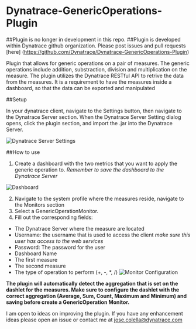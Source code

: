 # Dynatrace-GenericOperations-Plugin

##Plugin is no longer in development in this repo.
##Plugin is developed within Dynatrace github organization. Please post issues and pull requests [here] (https://github.com/Dynatrace/Dynatrace-GenericOperations-Plugin)

Plugin that allows for generic operations on a pair of measures. The generic operations include addition, substraction, division and multiplication on the measure.
The plugin utilizes the Dynatrace RESTful API to retrive the data from the measures. It is a requirement to have the measures inside a dashboard, so that the data can be exported and manipulated

##Setup

In your dynatrace client, navigate to the Settings button, then navigate to the Dynatrace Server section. When the Dynatrace Server Setting dialog opens, click the plugin section, and import the .jar into the Dynatrace Server.

![Dynatrace Server Settings](http://i.imgur.com/8bXHnYf.png)

##How to use

1. Create a dashboard with the two metrics that you want to apply the generic operation to.
*Remember to save the dashboard to the Dynatrace Server*

![Dashboard](http://i.imgur.com/dL6eTEB.png)

2. Navigate to the system profile where the measures reside, navigate to the Monitors section
3. Select a GenericOperationMonitor.
4. Fill out the corresponding fields:
  - The Dynatrace Server where the measure are located
  - Username: the username that is used to access the client *make sure this user has access to the web services*
  - Password: The password for the user
  - Dashboard Name
  - The first measure
  - The second measure
  - The type of operation to perform (+, -, *, /)
![Monitor Configuration](http://i.imgur.com/2eygjLd.png)

**The plugin will automatically detect the aggregation that is set on the dashlet for the measures. Make sure to configure the dashlet with the correct aggregation (Average, Sum, Count, Maximum and Minimum) and saving before create a GenericOperation Monitor.**

I am open to ideas on improving the plugin. If you have any enhancement ideas please open an issue or contact me at jose.colella@dynatrace.com
